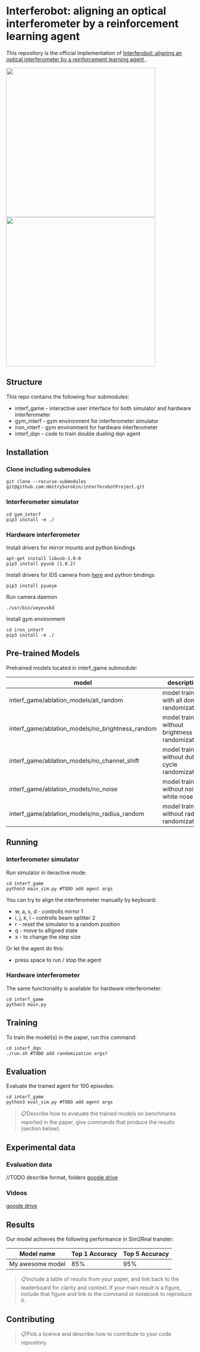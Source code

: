 # Interferobot: aligning an optical interferometer by a reinforcement learning agent 

This repository is the official implementation of [Interferobot: aligning an optical interferometer by a reinforcement learning agent ](http://arxiv.org/abs/2006.02252).

<p float="center">
    <img src="gif/0.gif" width="400"/>
    <img src="gif/2.gif" width="400"/>
</p>


## Structure
This repo contains the following four submodules:

* interf_game  -  interactive user interface  for both simulator and hardware interferometer
* gym_interf    -  gym environment for interferometer simulator  
* iron_interf    -  gym environment for hardware interferometer
* interf_dqn    -  code to train double dueling dqn agent


## Installation

### Clone including submodules 
```
git clone --recurse-submodules git@github.com:dmitrySorokin/interferobotProject.git
```

### Interferometer simulator
```
cd gym_interf
pip3 install -e ./
```

### Hardware interferometer

Install drivers for mirror mounts and python bindings
```
apt-get install libusb-1.0-0
pip3 install pyusb (1.0.2)
```

Install drivers for IDS camera from [here](https://en.ids-imaging.com/download-ueye-emb-hardfloat.html
) and python bindings
```
pip3 install pyueye
```

Run camera daemon
```
./usr/bin/ueyeusbd
```

Install gym environment
```
cd iron_interf
pip3 install -e ./
```

## Pre-trained Models

Pretrained models located in interf_game submodule:

|  model |  description | 
|---|---|
| interf_game/ablation_models/all_random  |  model trained with all doman randomizations  | 
| interf_game/ablation_models/no_brightness_random  |   model trained without brightness randomization | 
|  interf_game/ablation_models/no_channel_shift  |  model trained without duty cycle randomization |
|  interf_game/ablation_models/no_noise  |  model trained without noise white nose |
|  interf_game/ablation_models/no_radius_random  |  model trained without radius randomization |

## Running

### Interferometer simulator 
Run simulator in iteractive mode:
```
cd interf_game
python3 main_sim.py #TODO add agent args
```

You can try to align the interferometer manually by keyboard:
* w, a, s, d - controlls mirror 1
* i, j, k, l  - controlls beam splitter 2
* r - reset the simulator to a random position
* q - move to alligned state
* x - to change the step size

Or let the agent do this:
* press space to run / stop the agent

### Hardware interferometer
The same functionality is available for hardware interferometer:
```
cd interf_game
python3 main.py
```

## Training

To train the model(s) in the paper, run this command:

```
cd interf_dqn
./run.sh #TODO add randomization args?
```

## Evaluation


Evaluate the trained agent for 100 episodes:
```
cd interf_game
python3 eval_sim.py #TODO add agent args
```

> 📋Describe how to evaluate the trained models on benchmarks reported in the paper, give commands that produce the results (section below).


## Experimental data

### Evaluation data
//TODO describe format, folders
[google drive](https://drive.google.com/drive/folders/1hJ7qZNdD0RXapVm97u8iSA2aWGZymRJf?usp=sharing)

### Videos

[google drive](https://drive.google.com/drive/folders/1aCN76hxIwY7zNbrZd84NIdNhdQE5yzfP?usp=sharing)

## Results

Our model achieves the following performance in Sim2Real transter:

| Model name         | Top 1 Accuracy  | Top 5 Accuracy |
| ------------------ |---------------- | -------------- |
| My awesome model   |     85%         |      95%       |

> 📋Include a table of results from your paper, and link back to the leaderboard for clarity and context. If your main result is a figure, include that figure and link to the command or notebook to reproduce it. 


## Contributing

> 📋Pick a licence and describe how to contribute to your code repository. 
